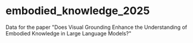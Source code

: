 # embodied_knowledge_2025
Data for the paper "Does Visual Grounding Enhance the Understanding of Embodied Knowledge in Large Language Models?"
